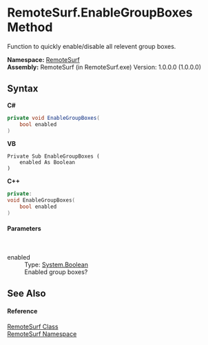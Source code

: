 # RemoteSurf.EnableGroupBoxes Method 
 

Function to quickly enable/disable all relevent group boxes.

**Namespace:**&nbsp;<a href="7b4d5b30-fbcc-2819-791d-1218b8fe6268">RemoteSurf</a><br />**Assembly:**&nbsp;RemoteSurf (in RemoteSurf.exe) Version: 1.0.0.0 (1.0.0.0)

## Syntax

**C#**<br />
``` C#
private void EnableGroupBoxes(
	bool enabled
)
```

**VB**<br />
``` VB
Private Sub EnableGroupBoxes ( 
	enabled As Boolean
)
```

**C++**<br />
``` C++
private:
void EnableGroupBoxes(
	bool enabled
)
```


#### Parameters
&nbsp;<dl><dt>enabled</dt><dd>Type: <a href="http://msdn2.microsoft.com/en-us/library/a28wyd50" target="_blank">System.Boolean</a><br />Enabled group boxes?</dd></dl>

## See Also


#### Reference
<a href="f58b0662-84a3-ebf2-e439-8ba7664d2ebd">RemoteSurf Class</a><br /><a href="7b4d5b30-fbcc-2819-791d-1218b8fe6268">RemoteSurf Namespace</a><br />